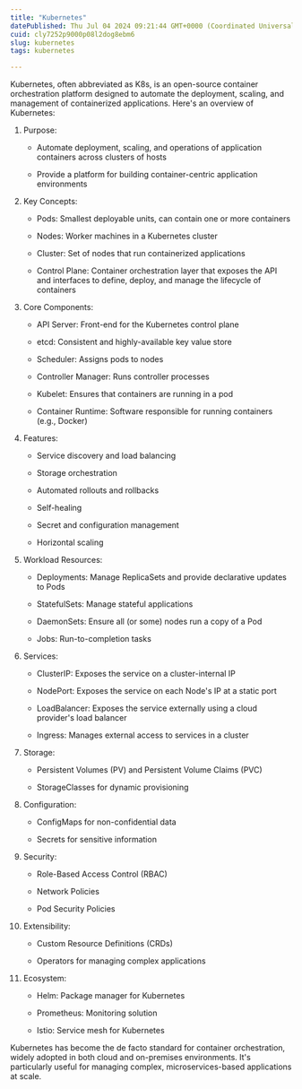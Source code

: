 ```yaml
---
title: "Kubernetes"
datePublished: Thu Jul 04 2024 09:21:44 GMT+0000 (Coordinated Universal Time)
cuid: cly7252p9000p08l2dog8ebm6
slug: kubernetes
tags: kubernetes

---
```


Kubernetes, often abbreviated as K8s, is an open-source container orchestration platform designed to automate the deployment, scaling, and management of containerized applications. Here's an overview of Kubernetes:

1. Purpose:
    
    * Automate deployment, scaling, and operations of application containers across clusters of hosts
        
    * Provide a platform for building container-centric application environments
        
2. Key Concepts:
    
    * Pods: Smallest deployable units, can contain one or more containers
        
    * Nodes: Worker machines in a Kubernetes cluster
        
    * Cluster: Set of nodes that run containerized applications
        
    * Control Plane: Container orchestration layer that exposes the API and interfaces to define, deploy, and manage the lifecycle of containers
        
3. Core Components:
    
    * API Server: Front-end for the Kubernetes control plane
        
    * etcd: Consistent and highly-available key value store
        
    * Scheduler: Assigns pods to nodes
        
    * Controller Manager: Runs controller processes
        
    * Kubelet: Ensures that containers are running in a pod
        
    * Container Runtime: Software responsible for running containers (e.g., Docker)
        
4. Features:
    
    * Service discovery and load balancing
        
    * Storage orchestration
        
    * Automated rollouts and rollbacks
        
    * Self-healing
        
    * Secret and configuration management
        
    * Horizontal scaling
        
5. Workload Resources:
    
    * Deployments: Manage ReplicaSets and provide declarative updates to Pods
        
    * StatefulSets: Manage stateful applications
        
    * DaemonSets: Ensure all (or some) nodes run a copy of a Pod
        
    * Jobs: Run-to-completion tasks
        
6. Services:
    
    * ClusterIP: Exposes the service on a cluster-internal IP
        
    * NodePort: Exposes the service on each Node's IP at a static port
        
    * LoadBalancer: Exposes the service externally using a cloud provider's load balancer
        
    * Ingress: Manages external access to services in a cluster
        
7. Storage:
    
    * Persistent Volumes (PV) and Persistent Volume Claims (PVC)
        
    * StorageClasses for dynamic provisioning
        
8. Configuration:
    
    * ConfigMaps for non-confidential data
        
    * Secrets for sensitive information
        
9. Security:
    
    * Role-Based Access Control (RBAC)
        
    * Network Policies
        
    * Pod Security Policies
        
10. Extensibility:
    
    * Custom Resource Definitions (CRDs)
        
    * Operators for managing complex applications
        
11. Ecosystem:
    
    * Helm: Package manager for Kubernetes
        
    * Prometheus: Monitoring solution
        
    * Istio: Service mesh for Kubernetes
        

Kubernetes has become the de facto standard for container orchestration, widely adopted in both cloud and on-premises environments. It's particularly useful for managing complex, microservices-based applications at scale.